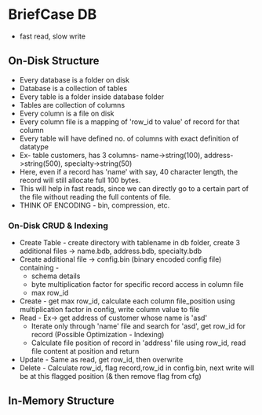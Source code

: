 # BriefCase DB
* fast read, slow write

## On-Disk Structure
* Every database is a folder on disk
* Database is a collection of tables
* Every table is a folder inside database folder
* Tables are collection of columns
* Every column is a file on disk
* Every column file is a mapping of 'row_id to value' of record for that column
* Every table will have defined no. of columns with exact definition of datatype
* Ex- table customers, has 3 columns- name->string(100), address->string(500), specialty->string(50)
* Here, even if a record has 'name' with say, 40 character length, the record will still allocate full 100 bytes.
* This will help in fast reads, since we can directly go to a certain part of the file without reading the full contents of file.
* THINK OF ENCODING - bin, compression, etc.

### On-Disk CRUD & Indexing
* Create Table - create directory with tablename in db folder, create 3 additional files -> name.bdb, address.bdb, specialty.bdb
* Create additional file -> config.bin (binary encoded config file) containing - 
	* schema details
	* byte multiplication factor for specific record access in column file 
	* max row_id
* Create - get max row_id, calculate each column file_position using multiplication factor in config, write column value to file
* Read - Ex-> get address of customer whose name is 'asd' 
	* Iterate only through 'name' file and search for 'asd', get row_id for record (Possible Optimization - Indexing)
	* Calculate file position of record in 'address' file using row_id, read file content at position and return
* Update - Same as read, get row_id, then overwrite
* Delete - Calculate row_id, flag record,row_id in config.bin, next write will be at this flagged position (& then remove flag from cfg)

## In-Memory Structure